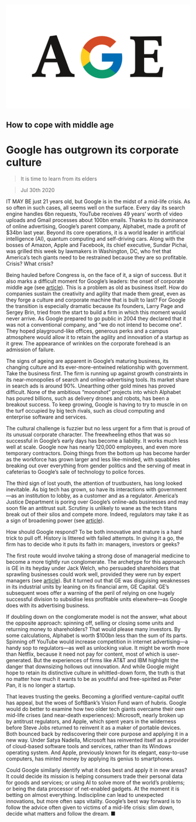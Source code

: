 ![](./images/20200801_LDD002_0.jpg)

## How to cope with middle age

# Google has outgrown its corporate culture

> It is time to learn from its elders

> Jul 30th 2020

IT MAY BE just 21 years old, but Google is in the midst of a mid-life crisis. As so often in such cases, all seems well on the surface. Every day its search engine handles 6bn requests, YouTube receives 49 years’ worth of video uploads and Gmail processes about 100bn emails. Thanks to its dominance of online advertising, Google’s parent company, Alphabet, made a profit of $34bn last year. Beyond its core operations, it is a world leader in artificial intelligence (AI), quantum computing and self-driving cars. Along with the bosses of Amazon, Apple and Facebook, its chief executive, Sundar Pichai, was grilled this week by lawmakers in Washington, DC, who fret that America’s tech giants need to be restrained because they are so profitable. Crisis? What crisis?

Being hauled before Congress is, on the face of it, a sign of success. But it also marks a difficult moment for Google’s leaders: the onset of corporate middle age (see [article](https://www.economist.com//briefing/2020/07/30/googles-problems-are-bigger-than-just-the-antitrust-case)). This is a problem as old as business itself. How do companies sustain the creativity and agility that made them great, even as they forge a culture and corporate machine that is built to last? For Google the transition is especially dramatic because its founders, Larry Page and Sergey Brin, tried from the start to build a firm in which this moment would never arrive. As Google prepared to go public in 2004 they declared that it was not a conventional company, and “we do not intend to become one”. They hoped playground-like offices, generous perks and a campus atmosphere would allow it to retain the agility and innovation of a startup as it grew. The appearance of wrinkles on the corporate forehead is an admission of failure.

The signs of ageing are apparent in Google’s maturing business, its changing culture and its ever-more-entwined relationship with government. Take the business first. The firm is running up against growth constraints in its near-monopolies of search and online-advertising tools. Its market share in search ads is around 90%. Unearthing other gold mines has proved difficult. None of the ambitious “moonshot” projects into which Alphabet has poured billions, such as delivery drones and robots, has been a breakout success. To keep growing, Google is having to try to muscle in on the turf occupied by big tech rivals, such as cloud computing and enterprise software and services.

The cultural challenge is fuzzier but no less urgent for a firm that is proud of its unusual corporate character. The freewheeling ethos that was so successful in Google’s early days has become a liability. It works much less well at scale. Google now has nearly 120,000 employees, and even more temporary contractors. Doing things from the bottom up has become harder as the workforce has grown larger and less like-minded, with squabbles breaking out over everything from gender politics and the serving of meat in cafeterias to Google’s sale of technology to police forces.

The third sign of lost youth, the attention of trustbusters, has long looked inevitable. As big tech has grown, so have its interactions with government—as an institution to lobby, as a customer and as a regulator. America’s Justice Department is poring over Google’s online-ads businesses and may soon file an antitrust suit. Scrutiny is unlikely to wane as the tech titans break out of their silos and compete more. Indeed, regulators may take it as a sign of broadening power (see [article](https://www.economist.com//united-states/2020/07/30/big-techs-grilling-provides-more-show-than-substance)).

How should Google respond? To be both innovative and mature is a hard trick to pull off. History is littered with failed attempts. In giving it a go, the firm has to decide who it puts its faith in: managers, investors or geeks?

The first route would involve taking a strong dose of managerial medicine to become a more tightly run conglomerate. The archetype for this approach is GE in its heyday under Jack Welch, who persuaded shareholders that sprawling businesses could work well, provided they were run by expert managers (see [article](https://www.economist.com//node/21790213)). But it turned out that GE was disguising weaknesses in its industrial units by leaning on its financial arm, GE Capital. GE’s subsequent woes offer a warning of the peril of relying on one hugely successful division to subsidise less profitable units elsewhere—as Google does with its advertising business.

If doubling down on the conglomerate model is not the answer, what about the opposite approach: spinning off, selling or closing some units and returning money to shareholders? That would please many investors. By some calculations, Alphabet is worth $100bn less than the sum of its parts. Spinning off YouTube would increase competition in internet advertising—a handy sop to regulators—as well as unlocking value. It might be worth more than Netflix, because it need not pay for content, most of which is user-generated. But the experiences of firms like AT&T and IBM highlight the danger that downsizing hollows out innovation. And while Google might hope to retain its distinctive culture in whittled-down form, the truth is that no matter how much it wants to be as youthful and free-spirited as Peter Pan, it is no longer a startup.

That leaves trusting the geeks. Becoming a glorified venture-capital outfit has appeal, but the woes of SoftBank’s Vision Fund warn of hubris. Google would do better to examine how two older tech giants overcame their own mid-life crises (and near-death experiences): Microsoft, nearly broken up by antitrust regulators, and Apple, which spent years in the wilderness before Steve Jobs returned to reinvent it as a maker of portable devices. Both bounced back by rediscovering their core purpose and applying it in a new way. Under Satya Nadella, Microsoft has reinvented itself as a provider of cloud-based software tools and services, rather than its Windows operating system. And Apple, previously known for its elegant, easy-to-use computers, has minted money by applying its genius to smartphones.

Could Google similarly identify what it does best and apply it in new areas? It could decide its mission is helping consumers trade their personal data for goods and services; or using AI to solve more of the world’s problems; or being the data processor of net-enabled gadgets. At the moment it is betting on almost everything. Indiscipline can lead to unexpected innovations, but more often saps vitality. Google’s best way forward is to follow the advice often given to victims of a mid-life crisis: slim down, decide what matters and follow the dream. ■